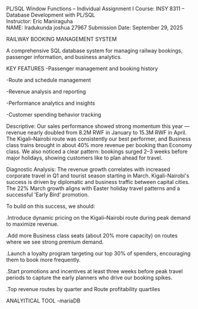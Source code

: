 PL/SQL Window Functions – Individual Assignment I
Course: INSY 8311 – Database Development with PL/SQL  
Instructor: Eric Maniraguha  
NAME: Iradukunda joshua 27967
Submission Date: September 29, 2025

RAILWAY BOOKING MANAGEMENT SYSTEM

A comprehensive SQL database system for managing railway bookings, passenger information, and business analytics.

KEY FEATURES
   -Passenger management and booking history

   -Route and schedule management

   -Revenue analysis and reporting

   -Performance analytics and insights

   -Customer spending behavior tracking

Descriptive:
Our sales performance showed strong momentum this year — revenue nearly doubled from 8.2M RWF in January to 15.3M RWF in April.
The Kigali–Nairobi route was consistently our best performer, and Business class trains brought in about 40% more revenue per booking than Economy class.
We also noticed a clear pattern: bookings surged 2–3 weeks before major holidays, showing customers like to plan ahead for travel.


Diagnostic Analysis:
The revenue growth correlates with increased corporate travel in Q1 and tourist season starting in March. Kigali-Nairobi's success is driven by diplomatic and business traffic between capital cities. The 22% March growth aligns with Easter holiday travel patterns and a successful 'Early Bird' promotion.


To build on this success, we should:

 .Introduce dynamic pricing on the Kigali–Nairobi route during peak demand to maximize revenue.

 .Add more Business class seats (about 20% more capacity) on routes where we see strong premium demand.

 .Launch a loyalty program targeting our top 30% of spenders, encouraging them to book more frequently.

 .Start promotions and incentives at least three weeks before peak travel periods to capture the early planners who drive our booking spikes.

 .Top revenue routes by quarter and Route profitability quartiles



ANALYITICAL TOOL
  -mariaDB
